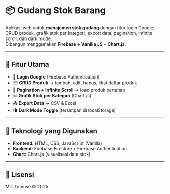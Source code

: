 # 📦 Gudang Stok Barang

Aplikasi web untuk **manajemen stok gudang** dengan fitur login Google, CRUD produk, grafik stok per kategori, export data, pagination, infinite scroll, dan dark mode.  
Dibangun menggunakan **Firebase + Vanilla JS + Chart.js**.

---

## 🚀 Fitur Utama
- 🔑 **Login Google** (Firebase Authentication)  
- 📦 **CRUD Produk** → tambah, edit, hapus, lihat daftar produk  
- 📑 **Pagination + Infinite Scroll** → load produk bertahap  
- 📊 **Grafik Stok per Kategori** (Chart.js)  
- 📤 **Export Data** → CSV & Excel  
- 🌗 **Dark Mode Toggle** (tersimpan di localStorage)  

---

## 🔧 Teknologi yang Digunakan
- **Frontend:** HTML, CSS, JavaScript (Vanilla)  
- **Backend:** Firebase Firestore + Firebase Authentication  
- **Chart:** Chart.js (visualisasi data stok)  

---

## 📜 Lisensi
MIT License © 2025  
